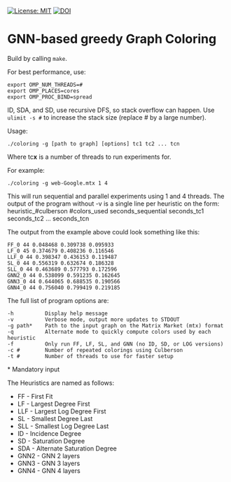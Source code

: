 [![License: MIT](https://img.shields.io/badge/License-MIT-yellow.svg)](https://opensource.org/licenses/MIT)
[![DOI](https://zenodo.org/badge/791199711.svg)](https://zenodo.org/doi/10.5281/zenodo.13784414)

# GNN-based greedy Graph Coloring

Build by calling ```make```.

For best performance, use:

```
export OMP_NUM_THREADS=#
export OMP_PLACES=cores
export OMP_PROC_BIND=spread
```

ID, SDA, and SD, use recursive DFS, so stack overflow can happen. Use ```ulimit -s #``` to increase the stack size (replace # by a large number).

Usage:
```
./coloring -g [path to graph] [options] tc1 tc2 ... tcn
```

Where tc**x** is a number of threads to run experiments for.

For example:
```
./coloring -g web-Google.mtx 1 4
```
This will run sequential and parallel experiments using 1 and 4 threads.
The output of the program without -v is a single line per heuristic on the form:
heuristic_#culberson #colors_used seconds_sequential seconds_tc1 seconds_tc2 ... seconds_tcn

The output from the example above could look something like this:
```
FF_0 44 0.048468 0.309738 0.095933 
LF_0 45 0.374679 0.408236 0.116546 
LLF_0 44 0.398347 0.436153 0.119487 
SL_0 44 0.556319 0.632674 0.186328 
SLL_0 44 0.463689 0.577793 0.172596 
GNN2_0 44 0.538099 0.591235 0.162645 
GNN3_0 44 0.644065 0.688535 0.190566 
GNN4_0 44 0.756040 0.799419 0.219185
```

The full list of program options are:
```
-h          Display help message
-v          Verbose mode, output more updates to STDOUT
-g path*    Path to the input graph on the Matrix Market (mtx) format
-q          Alternate mode to quickly compute colors used by each heuristic
-f          Only run FF, LF, SL, and GNN (no ID, SD, or LOG versions)
-c #        Number of repeated colorings using Culberson
-t #        Number of threads to use for faster setup
```

\* Mandatory input

The Heuristics are named as follows:
- FF - First Fit
- LF - Largest Degree First
- LLF - Largest Log Degree First
- SL - Smallest Degree Last
- SLL - Smallest Log Degree Last
- ID - Incidence Degree
- SD - Saturation Degree
- SDA - Alternate Saturation Degree
- GNN2 - GNN 2 layers
- GNN3 - GNN 3 layers
- GNN4 - GNN 4 layers
